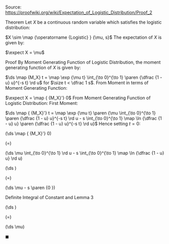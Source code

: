 # 

Source: https://proofwiki.org/wiki/Expectation_of_Logistic_Distribution/Proof_2

Theorem
Let $X$ be a continuous random variable which satisfies the logistic distribution:

$X \sim \map {\operatorname {Logistic} } {\mu, s}$
The expectation of $X$ is given by:

$\expect X = \mu$


Proof
By Moment Generating Function of Logistic Distribution, the moment generating function of $X$ is given by: 

$\ds \map {M_X} t = \map \exp {\mu t} \int_{\to 0}^{\to 1} \paren {\dfrac {1 - u} u}^{-s t} \rd u$
for $\size t < \dfrac 1 s$. 
From Moment in terms of Moment Generating Function: 

$\expect X = \map { {M_X}'} 0$
From Moment Generating Function of Logistic Distribution: First Moment: 

$\ds \map { {M_X}'} t = \map \exp {\mu t} \paren {\mu \int_{\to 0}^{\to 1} \paren {\dfrac {1 - u} u}^{-s t} \rd u - s \int_{\to 0}^{\to 1} \map \ln {\dfrac {1 - u} u} \paren {\dfrac {1 - u} u}^{-s t} \rd u}$
Hence setting $t = 0$:














\(\ds \map { {M_X}'} 0\)

\(=\)







\(\ds \mu \int_{\to 0}^{\to 1} \rd u - s \int_{\to 0}^{\to 1} \map \ln {\dfrac {1 - u} u} \rd u\)




















\(\ds \)

\(=\)







\(\ds \mu - s \paren {0 }\)





Definite Integral of Constant and Lemma 3














\(\ds \)

\(=\)







\(\ds \mu\)









$\blacksquare$





